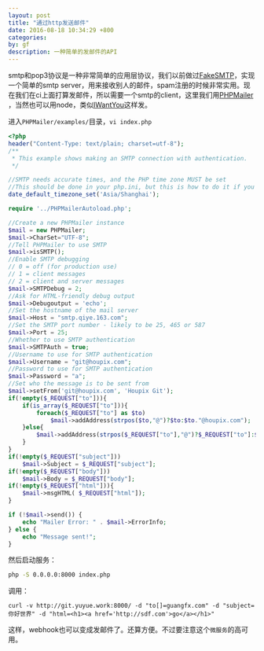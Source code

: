 ```yaml
---
layout: post
title: "通过http发送邮件"
date: 2016-08-18 10:34:29 +800
categories: 
by: gf
description: 一种简单的发邮件的API
---
```


smtp和pop3协议是一种非常简单的应用层协议，我们以前做过[FakeSMTP](https://github.com/100apps/emailtools/blob/master/FakeSMTP.java)，实现一个简单的smtp server，用来接收别人的邮件，spam注册的时候非常实用。现在我们在ci上面打算发邮件，所以需要一个smtp的client，这里我们用[PHPMailer
](https://github.com/PHPMailer/PHPMailer)，当然也可以用node，类似[IWantYou](https://github.com/100apps/IWantYou)这样发。

进入`PHPMailer/examples/`目录，`vi index.php`

```php
<?php
header("Content-Type: text/plain; charset=utf-8");
/**
 * This example shows making an SMTP connection with authentication.
 */

//SMTP needs accurate times, and the PHP time zone MUST be set
//This should be done in your php.ini, but this is how to do it if you don't have access to that
date_default_timezone_set('Asia/Shanghai');

require '../PHPMailerAutoload.php';

//Create a new PHPMailer instance
$mail = new PHPMailer;
$mail->CharSet="UTF-8";
//Tell PHPMailer to use SMTP
$mail->isSMTP();
//Enable SMTP debugging
// 0 = off (for production use)
// 1 = client messages
// 2 = client and server messages
$mail->SMTPDebug = 2;
//Ask for HTML-friendly debug output
$mail->Debugoutput = 'echo';
//Set the hostname of the mail server
$mail->Host = "smtp.qiye.163.com";
//Set the SMTP port number - likely to be 25, 465 or 587
$mail->Port = 25;
//Whether to use SMTP authentication
$mail->SMTPAuth = true;
//Username to use for SMTP authentication
$mail->Username = "git@houpix.com";
//Password to use for SMTP authentication
$mail->Password = "a";
//Set who the message is to be sent from
$mail->setFrom('git@houpix.com', 'Houpix Git');
if(!empty($_REQUEST["to"])){
	if(is_array($_REQUEST["to"])){
		foreach($_REQUEST["to"] as $to)
			$mail->addAddress(strpos($to,"@")?$to:$to."@houpix.com");
	}else{
		$mail->addAddress(strpos($_REQUEST["to"],"@")?$_REQUEST["to"]:$_REQUEST["to"]."@houpix.com");
	}
}
if(!empty($_REQUEST["subject"]))
	$mail->Subject = $_REQUEST["subject"];
if(!empty($_REQUEST["body"]))
	$mail->Body = $_REQUEST["body"];
if(!empty($_REQUEST["html"])){
	$mail->msgHTML( $_REQUEST["html"]);
}

if (!$mail->send()) {
    echo "Mailer Error: " . $mail->ErrorInfo;
} else {
    echo "Message sent!";
}

```

然后启动服务：

```bash
php -S 0.0.0.0:8000 index.php
```

调用：

```
curl -v http://git.yuyue.work:8000/ -d "to[]=guangfx.com" -d "subject=你好世界" -d "html=<h1><a href='http://sdf.com'>go</a></h1>"
```

这样，webhook也可以变成发邮件了。还算方便。不过要注意这个`微服务`的高可用。